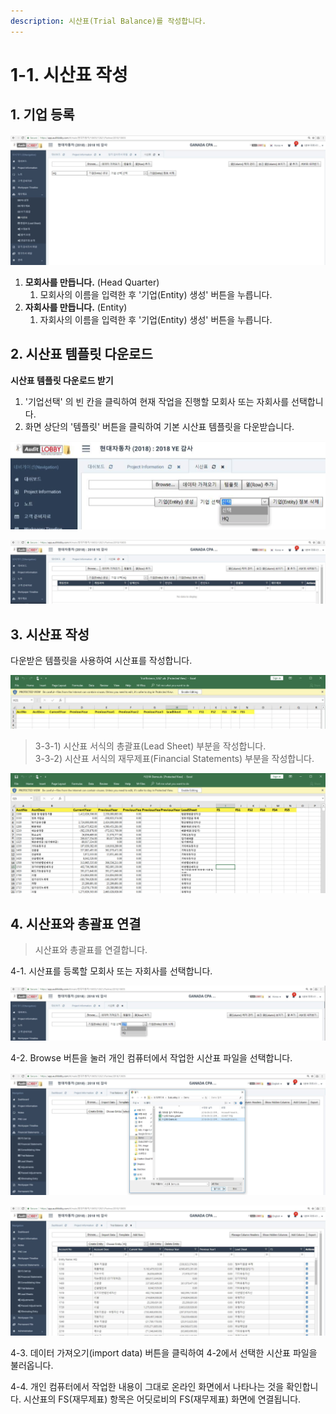 ```yaml
---
description: 시산표(Trial Balance)를 작성합니다.
---
```


# 1-1. 시산표 작성

## 1. 기업 등록  

![Project Home &amp;gt; &#xC7AC;&#xBB34;&#xC81C;&#xD45C; &amp;gt; &#xC2DC;&#xC0B0;&#xD45C;](../../../.gitbook/assets/image%20%28122%29.png)

1. **모회사를 만듭니다.** \(Head Quarter\)
   1. 모회사의 이름을 입력한 후 '기업\(Entity\) 생성' 버튼을 누릅니다.
2. **자회사를 만듭니다.** \(Entity\)
   1. 자회사의 이름을 입력한 후 '기업\(Entity\) 생성' 버튼을 누릅니다. 

## 2. 시산표 템플릿 다운로드  

**시산표 템플릿 다운로드 받기**  

1. '기업선택' 의 빈 칸을 클릭하여 현재 작업을 진행할 모회사 또는 자회사를 선택합니다. 
2. 화면 상단의 '템플릿' 버튼을 클릭하여 기본 시산표 템플릿을 다운받습니다. 

![&#xC791;&#xC5C5;&#xC744; &#xC9C4;&#xD589;&#xD560; &#xBAA8;&#xD68C;&#xC0AC; &#xB610;&#xB294; &#xC790;&#xD68C;&#xC0AC; &#xC120;&#xD0DD;](../../../.gitbook/assets/image%20%2877%29.png)

![&#xBAA8;&#xD68C;&#xC0AC; &#xB610;&#xB294; &#xC790;&#xD68C;&#xC0AC;&#xB97C; &#xC120;&#xD0DD;&#xD55C; &#xD6C4;&#xC758; &#xC2DC;&#xC0B0;&#xD45C; &#xD654;&#xBA74; / &#xD654;&#xBA74; &#xC0C1;&#xB2E8;&#xC5D0; &apos;&#xD15C;&#xD50C;&#xB9BF;&apos; &#xBC84;&#xD2BC;&#xC744; &#xB20C;&#xB7EC; &#xC2DC;&#xC0B0;&#xD45C;&#xB97C; &#xB2E4;&#xC6B4;&#xBC1B;&#xC744; &#xC218; &#xC788;&#xC2B5;&#xB2C8;&#xB2E4;.  ](../../../.gitbook/assets/image%20%28112%29.png)

## 3. 시산표 작성 

다운받은 템플릿을 사용하여 시산표를 작성합니다. 

![&#xC2DC;&#xC0B0;&#xD45C; &#xBA54;&#xB274;&#xC5D0;&#xC11C; &#xB2E4;&#xC6B4;&#xBC1B;&#xC744; &#xC218; &#xC788;&#xB294; &#xAE30;&#xBCF8; &#xC2DC;&#xC0B0;&#xD45C; &#xC11C;&#xC2DD; / &#xD15C;&#xD50C;&#xB9BF; &#xB2E4;&#xC6B4;&#xB85C;&#xB4DC; &#xD6C4; &#xAC1C;&#xC778; &#xCEF4;&#xD4E8;&#xD130;&#xC5D0;&#xC11C; &#xC791;&#xC5C5; &#xC911;&#xC778; &#xD654;&#xBA74;&#xC785;&#xB2C8;&#xB2E4;.  ](../../../.gitbook/assets/image%20%28184%29.png)

> 3-3-1\) 시산표 서식의 총괄표\(Lead Sheet\) 부분을 작성합니다.   
> 3-3-2\) 시산표 서식의 재무제표\(Financial Statements\) 부분을 작성합니다.

![&#xC2DC;&#xC0B0;&#xD45C; &#xC11C;&#xC2DD;&#xC744; &#xB2E4;&#xC6B4;&#xBC1B;&#xC740; &#xD6C4; &#xCD1D;&#xAD04;&#xD45C;\(Lead Sheet\), &#xC7AC;&#xBB34;&#xC81C;&#xD45C;\(Financial Statements\) &#xBD80;&#xBD84;&#xC744; &#xC791;&#xC131;&#xD55C; &#xC0C1;&#xD0DC;&#xC785;&#xB2C8;&#xB2E4;.  ](../../../.gitbook/assets/image%20%28130%29.png)

## 4. 시산표와 총괄표 연결  

> 시산표와 총괄표를 연결합니다.

4-1. 시산표를 등록할 모회사 또는 자회사를 선택합니다. 

![](../../../.gitbook/assets/image%20%28168%29.png)

4-2. Browse 버튼을 눌러 개인 컴퓨터에서 작업한 시산표 파일을 선택합니다.  

![&#xC5C5;&#xB85C;&#xB4DC; &#xD560; &#xC2DC;&#xC0B0;&#xD45C; &#xD30C;&#xC77C;&#xC744; &#xC120;&#xD0DD;&#xD569;&#xB2C8;&#xB2E4;. ](../../../.gitbook/assets/image%20%28167%29.png)

![&#xBAA8;&#xD68C;&#xC0AC; &#xB610;&#xB294; &#xC790;&#xD68C;&#xC0AC;&#xB97C; &#xC120;&#xD0DD;&#xD558;&#xBA74; &#xD574;&#xB2F9; &#xC2DC;&#xC0B0;&#xD45C;&#xB97C; &#xD655;&#xC778; &#xD560; &#xC218; &#xC788;&#xC2B5;&#xB2C8;&#xB2E4;. ](../../../.gitbook/assets/image%20%28163%29.png)

4-3. 데이터 가져오기\(import data\) 버튼을 클릭하여 4-2에서 선택한 시산표 파일을 불러옵니다.     

4-4. 개인 컴퓨터에서 작업한 내용이 그대로 온라인 화면에서 나타나는 것을 확인합니다. 시산표의 FS\(재무제표\) 항목은 어딧로비의 FS\(재무제표\) 화면에 연결됩니다.  





